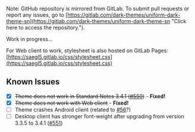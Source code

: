Note: GitHub repository is mirrored from GitLab. To submit pull requests or report any issues, go to [https://gitlab.com/dark-themes/uniform-dark-theme-sn](https://gitlab.com/dark-themes/uniform-dark-theme-sn "Click here to access the repository.").

Work in progress...

For Web client to work, stylesheet is also hosted on GitLab Pages:
[https://saegl5.gitlab.io/css/stylesheet.css](https://saegl5.gitlab.io/css/stylesheet.css)

## Known Issues

- [x] ~~Theme does not work in Standard Notes 3.4.1 ([#550](https://github.com/standardnotes/desktop/issues/550))~~ - **Fixed!**<br>
- [x] ~~Theme does not work with Web client~~ - **Fixed!**<br>
- [ ] Theme crashes Android client (related to [#56](https://github.com/standardnotes/mobile/issues/56)?)<br>
- [ ] Desktop client has stronger font-weight after upgrading from version 3.3.5 to 3.4.1 ([#551](https://github.com/standardnotes/desktop/issues/551))